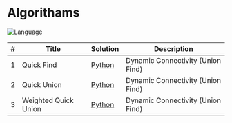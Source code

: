 # Algorithams
![Language](https://img.shields.io/badge/Language-Python-orange.svg?logo=Python&logoColor=yellow)


| # | Title | Solution | Description |
|---| ----- | -------- | ---------- |
|1|Quick Find|[Python](./quick_find.py)|Dynamic Connectivity (Union Find)|
|2|Quick Union|[Python](./quick_union.py)|Dynamic Connectivity (Union Find)|
|3|Weighted Quick Union|[Python](./weighted_quick_union.py)|Dynamic Connectivity (Union Find)|

